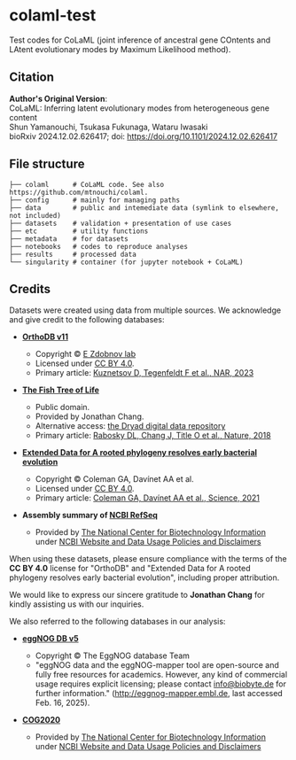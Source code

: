 # colaml-test

Test codes for CoLaML (joint inference of ancestral gene COntents and LAtent evolutionary modes by Maximum Likelihood method).

## Citation

**Author's Original Version**:  
CoLaML: Inferring latent evolutionary modes from heterogeneous gene content  
Shun Yamanouchi, Tsukasa Fukunaga, Wataru Iwasaki  
bioRxiv 2024.12.02.626417; doi: https://doi.org/10.1101/2024.12.02.626417

## File structure

```
├── colaml      # CoLaML code. See also https://github.com/mtnouchi/colaml.
├── config      # mainly for managing paths
├── data        # public and intemediate data (symlink to elsewhere, not included)
├── datasets    # validation + presentation of use cases
├── etc         # utility functions   
├── metadata    # for datasets
├── notebooks   # codes to reproduce analyses
├── results     # processed data
└── singularity # container (for jupyter notebook + CoLaML)
```

## Credits

Datasets were created using data from multiple sources. We acknowledge and give credit to the following databases:

- **[OrthoDB v11](https://data.orthodb.org/v11/download/)**
  - Copyright © [E Zdobnov lab](https://www.ezlab.org)
  - Licensed under [CC BY 4.0](https://creativecommons.org/licenses/by/4.0/).
  - Primary article: [Kuznetsov D, Tegenfeldt F et al., NAR, 2023](https://doi.org/10.1093/nar/gkac998)

- **[The Fish Tree of Life](https://fishtreeoflife.org)**
  - Public domain.
  - Provided by Jonathan Chang.
  - Alternative access: [the Dryad digital data repository](https://doi.org/10.5061/dryad.fc71cp4)
  - Primary article: [Rabosky DL, Chang J, Title O et al., Nature, 2018](https://doi.org/10.1038/s41586-018-0273-1)

- **[Extended Data for A rooted phylogeny resolves early bacterial evolution](https://doi.org/10.6084/m9.figshare.12651074.v12)**
  - Copyright © Coleman GA, Davínet AA et al.
  - Licensed under [CC BY 4.0](https://creativecommons.org/licenses/by/4.0/).
  - Primary article: [Coleman GA, Davínet AA et al., Science, 2021](https://doi.org/10.1126/science.abe0511)

- **Assembly summary of [NCBI RefSeq](https://ftp.ncbi.nlm.nih.gov/genomes/refseq)**
  - Provided by [The National Center for Biotechnology Information](https://www.ncbi.nlm.nih.gov) under [NCBI Website and Data Usage Policies and Disclaimers](https://www.ncbi.nlm.nih.gov/home/about/policies/)

When using these datasets, please ensure compliance with the terms of the **CC BY 4.0** license for "OrthoDB" and "Extended Data for A rooted phylogeny resolves early bacterial evolution", including proper attribution.

We would like to express our sincere gratitude to **Jonathan Chang** for kindly assisting us with our inquiries.

We also referred to the following databases in our analysis:

- **[eggNOG DB v5](http://eggnog5.embl.de/download/eggnog_5.0/)**
  - Copyright © The EggNOG database Team
  - "eggNOG data and the eggNOG-mapper tool are open-source and fully free resources for academics. However, any kind of commercial usage requires explicit licensing; please contact info@biobyte.de for further information." (http://eggnog-mapper.embl.de, last accessed Feb. 16, 2025).

- **[COG2020](https://ftp.ncbi.nih.gov/pub/COG/COG2020/data/)**
  - Provided by [The National Center for Biotechnology Information](https://www.ncbi.nlm.nih.gov) under [NCBI Website and Data Usage Policies and Disclaimers](https://www.ncbi.nlm.nih.gov/home/about/policies/) 

